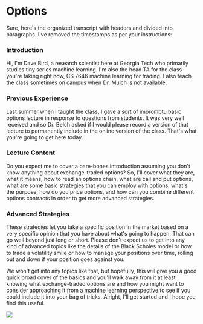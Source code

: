 # Options

Sure, here's the organized transcript with headers and divided into paragraphs. I've removed the timestamps as per your instructions:

### Introduction

Hi, I'm Dave Bird, a research scientist here at Georgia Tech who primarily studies tiny series machine learning. I'm also the head TA for the class you're taking right now, CS 7646 machine learning for trading. I also teach the class sometimes on campus when Dr. Mulch is not available.

### Previous Experience

Last summer when I taught the class, I gave a sort of impromptu basic options lecture in response to questions from students. It was very well received and so Dr. Belch asked if I would please record a version of that lecture to permanently include in the online version of the class. That's what you're going to get here today.

### Lecture Content

Do you expect me to cover a bare-bones introduction assuming you don't know anything about exchange-traded options? So, I'll cover what they are, what it means, how to read an options chain, what are call and put options, what are some basic strategies that you can employ with options, what's the purpose, how do you price options, and how can you combine different options contracts in order to get more advanced strategies.

### Advanced Strategies

These strategies let you take a specific position in the market based on a very specific opinion that you have about what's going to happen. That can go well beyond just long or short. Please don't expect us to get into any kind of advanced topics like the details of the Black Scholes model or how to trade a volatility smile or how to manage your positions over time, rolling out and down if your position goes against you.


We won't get into any topics like that, but hopefully, this will give you a good quick broad cover of the basics and you'll walk away from it at least knowing what exchange-traded options are and how you might want to consider approaching it from a machine learning perspective to see if you could include it into your bag of tricks. Alright, I'll get started and I hope you find this useful.

![](https://raw.githubusercontent.com/EbramTawfik/Notes/main/ML4T/Optins/images/1.png)